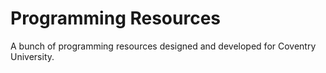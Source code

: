 # Programming Resources
A bunch of programming resources designed and developed for Coventry University.